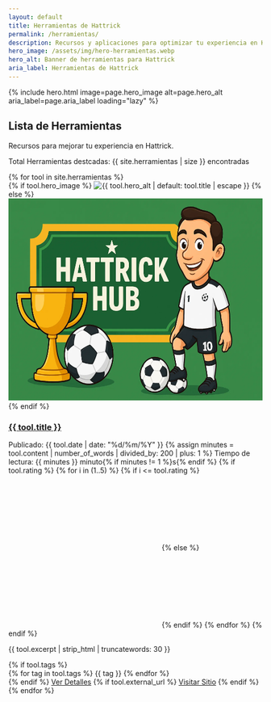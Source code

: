 ```yaml
---
layout: default
title: Herramientas de Hattrick
permalink: /herramientas/
description: Recursos y aplicaciones para optimizar tu experiencia en Hattrick.
hero_image: /assets/img/hero-herramientas.webp
hero_alt: Banner de herramientas para Hattrick
aria_label: Herramientas de Hattrick
---
```


{% include hero.html image=page.hero_image alt=page.hero_alt aria_label=page.aria_label loading="lazy" %}

<section class="section section-1" role="region" aria-label="Lista de herramientas de Hattrick">
    <div class="container">
        <h1 class="title is-1">Lista de Herramientas</h1>
        <p class="subtitle">Recursos para mejorar tu experiencia en Hattrick.</p>
        <p>Total Herramientas destcadas: {{ site.herramientas | size }} encontradas</p>
        <div class="grid-base grid-fixed" role="grid">
            {% for tool in site.herramientas %}
            <article class="card-base{% if tool.featured %} featured{% endif %}" role="gridcell"
                aria-labelledby="tool-{{ tool.title | slugify }}">
                <div class="card-image">
                    {% if tool.hero_image %}
                    <img src="{{ tool.hero_image | relative_url }}"
                        alt="{{ tool.hero_alt | default: tool.title | escape }}" loading="lazy"
                        width="600" height="400">
                    {% else %}
                    <img src="/assets/img/placeholder.webp" alt="Sin imagen" class="card-post" aria-hidden="true"
                        loading="lazy" width="600" height="400">
                    {% endif %}
                </div>
                <h3 class="title is-3" id="tool-{{ tool.title | slugify }}"><a href="{{ tool.url | relative_url }}">{{
                        tool.title }}</a></h3>
                <div class="meta">
                    <span>Publicado: {{ tool.date | date: "%d/%m/%Y" }}</span>
                    {% assign minutes = tool.content | number_of_words | divided_by: 200 | plus: 1 %}
                    <span>Tiempo de lectura: {{ minutes }} minuto{% if minutes != 1 %}s{% endif %}</span>
                    {% if tool.rating %}
                    <span class="rating" aria-label="Calificación: {{ tool.rating }} de 5">
{% for i in (1..5) %}
    {% if i <= tool.rating %}
        <svg class="icon is-small" aria-hidden="true">
            <use xlink:href="#star"></use>
        </svg>
    {% else %}
        <svg class="icon is-small empty" aria-hidden="true">
            <use xlink:href="#star"></use>
        </svg>
    {% endif %}
{% endfor %}                    </span>
                    {% endif %}
                </div>
                <p>{{ tool.excerpt | strip_html | truncatewords: 30 }}</p>
                {% if tool.tags %}
                <div class="tags">
                    {% for tag in tool.tags %}
                    <span class="tag">{{ tag }}</span>
                    {% endfor %}
                </div>
                {% endif %}
                <a href="{{ tool.url | relative_url }}" class="button is-primary"
                    aria-label="Ver detalles de {{ tool.title | escape }}">Ver Detalles</a>
                {% if tool.external_url %}
                <a href="{{ tool.external_url }}" target="_blank" rel="noopener noreferrer" class="button is-secondary"
                    aria-label="Visitar {{ tool.title | escape }}">Visitar Sitio</a>
                {% endif %}
            </article>
            {% endfor %}
        </div>
    </div>
</section>
